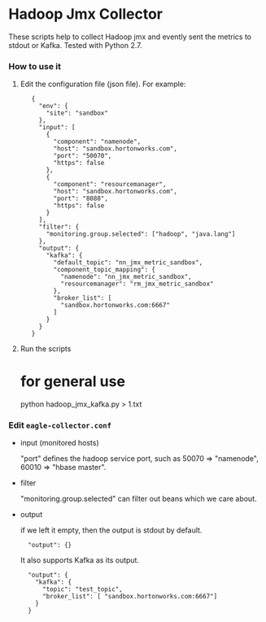 <!--
{% comment %}
Licensed to the Apache Software Foundation (ASF) under one or more
contributor license agreements.  See the NOTICE file distributed with
this work for additional information regarding copyright ownership.
The ASF licenses this file to you under the Apache License, Version 2.0
(the "License"); you may not use this file except in compliance with
the License.  You may obtain a copy of the License at

http://www.apache.org/licenses/LICENSE-2.0

Unless required by applicable law or agreed to in writing, software
distributed under the License is distributed on an "AS IS" BASIS,
WITHOUT WARRANTIES OR CONDITIONS OF ANY KIND, either express or implied.
See the License for the specific language governing permissions and
limitations under the License.
{% endcomment %}
-->


# Hadoop Jmx Collector

These scripts help to collect Hadoop jmx and evently sent the metrics to stdout or Kafka. Tested with Python 2.7.

### How to use it

  1. Edit the configuration file (json file). For example:
  
            {
              "env": {
                "site": "sandbox"
              },
              "input": [
                {
                  "component": "namenode",
                  "host": "sandbox.hortonworks.com",
                  "port": "50070",
                  "https": false
                },
                {
                  "component": "resourcemanager",
                  "host": "sandbox.hortonworks.com",
                  "port": "8088",
                  "https": false
                }
              ],
              "filter": {
                "monitoring.group.selected": ["hadoop", "java.lang"]
              },
              "output": {
                "kafka": {
                  "default_topic": "nn_jmx_metric_sandbox",
                  "component_topic_mapping": {
                    "namenode": "nn_jmx_metric_sandbox",
                    "resourcemanager": "rm_jmx_metric_sandbox"
                  },
                  "broker_list": [
                    "sandbox.hortonworks.com:6667"
                  ]
                }
              }
            }

  2. Run the scripts
  
        # for general use
        python hadoop_jmx_kafka.py > 1.txt

### Edit `eagle-collector.conf`

* input (monitored hosts)

  "port" defines the hadoop service port, such as 50070 => "namenode", 60010 => "hbase master".

* filter

  "monitoring.group.selected" can filter out beans which we care about.

* output 
  
  if we left it empty, then the output is stdout by default. 

        "output": {}
        
  It also supports Kafka as its output. 

        "output": {
          "kafka": {
            "topic": "test_topic",
            "broker_list": [ "sandbox.hortonworks.com:6667"]
          }
        }
